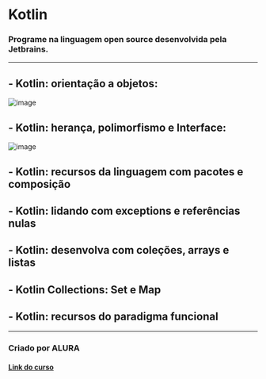 # Kotlin
### Programe na linguagem open source desenvolvida pela Jetbrains.
******************
## - Kotlin: orientação a objetos:

![image](https://user-images.githubusercontent.com/92825608/208341809-18d32db8-bfba-43c1-b8ae-52588a80bb54.png)

## - Kotlin: herança, polimorfismo e Interface:

![image](https://user-images.githubusercontent.com/92825608/208536087-16f2fd93-00a6-4f0c-9c11-d35b463dd8e9.png)

## - Kotlin: recursos da linguagem com pacotes e composição
## - Kotlin: lidando com exceptions e referências nulas
## - Kotlin: desenvolva com coleções, arrays e listas
## - Kotlin Collections: Set e Map
## - Kotlin: recursos do paradigma funcional
********************
### Criado por ALURA

#### [Link do curso](https://cursos.alura.com.br/formacao-kotlin)
